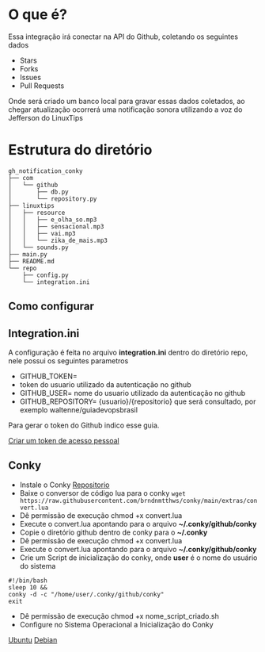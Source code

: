 # O que é?

Essa integração irá conectar na API do Github, coletando os seguintes dados

- Stars
- Forks
- Issues
- Pull Requests

Onde será criado um banco local para gravar essas dados coletados, ao chegar atualização ocorrerá uma notificação sonora utilizando a voz do Jefferson do LinuxTips

# Estrutura do diretório
```
gh_notification_conky
├── com
│   └── github
│       ├── db.py
│       └── repository.py
├── linuxtips
│   ├── resource
│   │   ├── e_olha_so.mp3
│   │   ├── sensacional.mp3
│   │   ├── vai.mp3
│   │   └── zika_de_mais.mp3
│   └── sounds.py
├── main.py
├── README.md
└── repo
    ├── config.py
    └── integration.ini
```

## Como configurar

## Integration.ini

A configuração é feita no arquivo **integration.ini** dentro do diretório repo, nele possui os seguintes parametros

- GITHUB_TOKEN=
- token do usuario utilizado da autenticação no github
- GITHUB_USER=
  nome do usuario utilizado da autenticação no github
- GITHUB_REPOSITORY=
  {usuario}/{repositorio} que será consultado, por exemplo waltenne/guiadevopsbrasil

Para gerar o token do Github indico esse guia.

[Criar um token de acesso pessoal](https://docs.github.com/pt/authentication/keeping-your-account-and-data-secure/creating-a-personal-access-token)

## Conky

- Instale o Conky [Repositorio](https://github.com/brndnmtthws/conky)
- Baixe o conversor de código lua para o conky
  ```wget https://raw.githubusercontent.com/brndnmtthws/conky/main/extras/convert.lua```
- Dê permissão de execução chmod +x convert.lua
- Execute o convert.lua apontando para o arquivo **~/.conky/github/conky**
- Copie o diretório github dentro de conky para o **~/.conky**
- Dê permissão de execução chmod +x convert.lua
- Execute o convert.lua apontando para o arquivo **~/.conky/github/conky**
- Crie um Script de inicialização do conky, onde **user** é o nome do usuário do sistema

```
#!/bin/bash
sleep 10 &&
conky -d -c "/home/user/.conky/github/conky"
exit
```

- Dê permissão de execução chmod +x nome_script_criado.sh
- Configure no Sistema Operacional a Inicialização do Conky

[Ubuntu](https://ubunlog.com/pt/iniciar-scripts-al-inicio-ubuntu/#:~:text=Para%20isso%20vamos%20Sistema%E2%80%93%3E%20Prefer%C3%AAncias,Ubuntu%20ir%C3%A1%20carregar%20nossos%20scripts.)
[Debian](https://pt.stackoverflow.com/questions/249287/como-executar-comandos-do-shell-na-inicializa%C3%A7%C3%A3o-do-debian)
